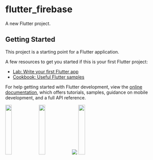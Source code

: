 # flutter_firebase

A new Flutter project.

## Getting Started

This project is a starting point for a Flutter application.

A few resources to get you started if this is your first Flutter project:

- [Lab: Write your first Flutter app](https://docs.flutter.dev/get-started/codelab)
- [Cookbook: Useful Flutter samples](https://docs.flutter.dev/cookbook)

For help getting started with Flutter development, view the
[online documentation](https://docs.flutter.dev/), which offers tutorials,
samples, guidance on mobile development, and a full API reference.
<p>
  <img src="https://github.com/kunalsahu7/flutter_firebase/assets/119474574/9a3024f0-f312-4391-9f29-bfee43d9f4ac" width="20%">
  <img src="https://github.com/kunalsahu7/flutter_firebase/assets/119474574/1b9c7539-d43b-4012-8b22-a206fadfcc81" width="20%">

  <img src="https://github.com/kunalsahu7/flutter_firebase/assets/119474574/7ee461a3-6868-48c9-9341-b791a30fc319">
  <img src="https://github.com/kunalsahu7/flutter_firebase/assets/119474574/1362de39-7ca3-4df4-93db-7cbdbe2f77cd" width="20%">


</p>

